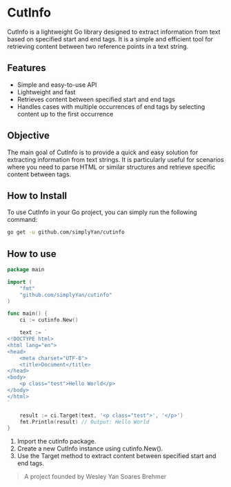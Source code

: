 # CutInfo

CutInfo is a lightweight Go library designed to extract information from text based on specified start and end tags. It is a simple and efficient tool for retrieving content between two reference points in a text string.

## Features

- Simple and easy-to-use API
- Lightweight and fast
- Retrieves content between specified start and end tags
- Handles cases with multiple occurrences of end tags by selecting content up to the first occurrence

## Objective

The main goal of CutInfo is to provide a quick and easy solution for extracting information from text strings. It is particularly useful for scenarios where you need to parse HTML or similar structures and retrieve specific content between tags.

## How to Install

To use CutInfo in your Go project, you can simply run the following command:

```bash
go get -u github.com/simplyYan/cutinfo
```

## How to use
```go
package main

import (
	"fmt"
	"github.com/simplyYan/cutinfo"
)

func main() {
    ci := cutinfo.New()

    text := `
<!DOCTYPE html>
<html lang="en">
<head>
    <meta charset="UTF-8">
    <title>Document</title>
</head>
<body>
    <p class="test">Hello World</p>
</body>
</html>
`

    result := ci.Target(text, '<p class="test">', '</p>')
    fmt.Println(result) // Output: Hello World
}
```
1. Import the cutinfo package.
2. Create a new CutInfo instance using cutinfo.New().
3. Use the Target method to extract content between specified start and end tags.

> A project founded by Wesley Yan Soares Brehmer
